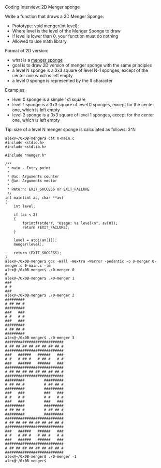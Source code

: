 Coding Interview: 2D Menger sponge

Write a function that draws a 2D Menger Sponge:
- Prototype: void menger(int level);
- Where level is the level of the Menger Sponge to draw
- If level is lower than 0, your function must do nothing
- Allowed to use math library

Format of 2D version:
- what is a [menger sponge](https://en.wikipedia.org/wiki/Menger_sponge)
- goal is to draw 2D version of menger sponge with the same principles
- a level N sponge is a 3x3 square of level N-1 sponges, except of the center one which is left empty
- a level 0 sponge is represented by the # character

Examples:
- level 0 sponge is a simple 1x1 square
- level 1 sponge is a 3x3 square of level 0 sponges, except for the center one, which is left empty
- level 2 sponge is a 3x3 square of level 1 sponges, except for the center one, which is left empty

Tip: size of a level N menger sponge is calculated as follows: 3^N

```
alex@~/0x0B-menger$ cat 0-main.c
#include <stdio.h>
#include <stdlib.h>

#include "menger.h"

/**
 * main - Entry point
 *
 * @ac: Arguments counter
 * @av: Arguments vector
 *
 * Return: EXIT_SUCCESS or EXIT_FAILURE
 */
int main(int ac, char **av)
{
    int level;

    if (ac < 2)
    {
        fprintf(stderr, "Usage: %s level\n", av[0]);
        return (EXIT_FAILURE);
    }

    level = atoi(av[1]);
    menger(level);

    return (EXIT_SUCCESS);
}
alex@~/0x0B-menger$ gcc -Wall -Wextra -Werror -pedantic -o 0-menger 0-menger.c 0-main.c -lm
alex@~/0x0B-menger$ ./0-menger 0
#
alex@~/0x0B-menger$ ./0-menger 1
###
# #
###
alex@~/0x0B-menger$ ./0-menger 2
#########
# ## ## #
#########
###   ###
# #   # #
###   ###
#########
# ## ## #
#########
alex@~/0x0B-menger$ ./0-menger 3
###########################
# ## ## ## ## ## ## ## ## #
###########################
###   ######   ######   ###
# #   # ## #   # ## #   # #
###   ######   ######   ###
###########################
# ## ## ## ## ## ## ## ## #
###########################
#########         #########
# ## ## #         # ## ## #
#########         #########
###   ###         ###   ###
# #   # #         # #   # #
###   ###         ###   ###
#########         #########
# ## ## #         # ## ## #
#########         #########
###########################
# ## ## ## ## ## ## ## ## #
###########################
###   ######   ######   ###
# #   # ## #   # ## #   # #
###   ######   ######   ###
###########################
# ## ## ## ## ## ## ## ## #
###########################
alex@~/0x0B-menger$ ./0-menger -1
alex@~/0x0B-menger$
```
